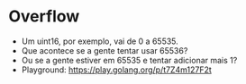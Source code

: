 # Overflow

- Um uint16, por exemplo, vai de 0 a 65535.
- Que acontece se a gente tentar usar 65536?
- Ou se a gente estiver em 65535 e tentar adicionar mais 1?
- Playground: https://play.golang.org/p/t7Z4m127F2t
